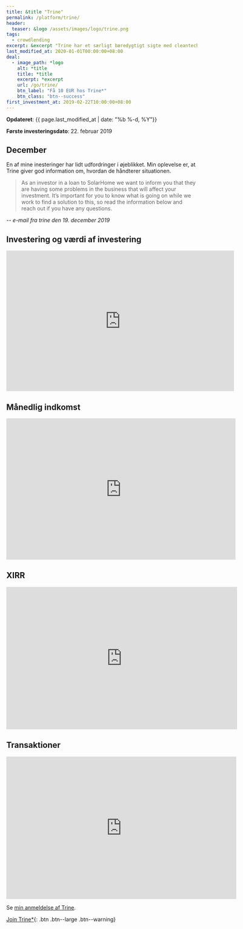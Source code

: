 ```yaml
---
title: &title "Trine"
permalink: /platform/trine/
header:
  teaser: &logo /assets/images/logo/trine.png
tags:
  - crowdlending
excerpt: &excerpt "Trine har et særligt bæredygtigt sigte med cleantech / clean energy og investerer i Afrika."
last_modified_at: 2020-01-01T00:00:00+08:00
deal:
  - image_path: *logo
    alt: *title
    title: *title
    excerpt: *excerpt
    url: /go/trine/
    btn_label: "Få 10 EUR hos Trine*"
    btn_class: "btn--success"
first_investment_at: 2019-02-22T10:00:00+08:00
---
```


**Opdateret**: {{ page.last_modified_at | date: "%b %-d, %Y"}}

**Første investeringsdato**: 22. februar 2019

## December

En af mine inesteringer har lidt udfordringer i øjeblikket. Min oplevelse er, at Trine giver god information om, hvordan de håndterer situationen.

> As an investor in a loan to SolarHome we want to inform you that they are having some problems in the business that will affect your investment. It’s important for you to know what is going on while we work to find a solution to this, so read the information below and reach out if you have any questions.

<cite>-- e-mail fra trine den 19. december 2019</cite>

## Investering og værdi af investering

<iframe width="601" height="371" seamless frameborder="0" scrolling="no" src="https://docs.google.com/spreadsheets/d/e/2PACX-1vQKZZbdj1cM5A4yCXjtjhxowXHoMhioXI-OR-mEPmmGgqQhcSr250VUM8SGVvRkWZziWUYleizmqAC2/pubchart?oid=215794370&amp;format=image"></iframe>

## Månedlig indkomst

<iframe width="605" height="373" seamless frameborder="0" scrolling="no" src="https://docs.google.com/spreadsheets/d/e/2PACX-1vQKZZbdj1cM5A4yCXjtjhxowXHoMhioXI-OR-mEPmmGgqQhcSr250VUM8SGVvRkWZziWUYleizmqAC2/pubchart?oid=1104701320&amp;format=image"></iframe>

## XIRR

<iframe width="609" height="376" seamless frameborder="0" scrolling="no" src="https://docs.google.com/spreadsheets/d/e/2PACX-1vQKZZbdj1cM5A4yCXjtjhxowXHoMhioXI-OR-mEPmmGgqQhcSr250VUM8SGVvRkWZziWUYleizmqAC2/pubchart?oid=173753430&amp;format=image"></iframe>

## Transaktioner

<iframe width="607" height="376" seamless frameborder="0" scrolling="no" src="https://docs.google.com/spreadsheets/d/e/2PACX-1vQKZZbdj1cM5A4yCXjtjhxowXHoMhioXI-OR-mEPmmGgqQhcSr250VUM8SGVvRkWZziWUYleizmqAC2/pubchart?oid=2057430891&amp;format=image"></iframe>

Se [min anmeldelse af Trine](/trine-anmeldelse/).

[Join Trine\*](/go/trine/){: .btn .btn--large .btn--warning}
